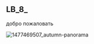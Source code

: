 ## LB_8_  
добро пожаловать
 
![1477469507_autumn-panorama](https://user-images.githubusercontent.com/57353502/68586419-4acbee00-048d-11ea-92f3-7279253964e4.jpg)
